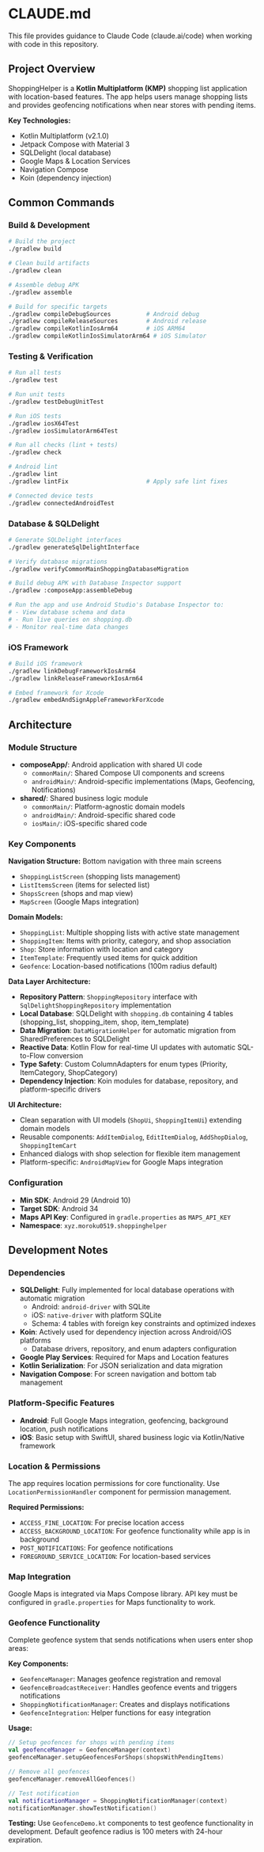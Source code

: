 # CLAUDE.md

This file provides guidance to Claude Code (claude.ai/code) when working with code in this repository.

## Project Overview

ShoppingHelper is a **Kotlin Multiplatform (KMP)** shopping list application with location-based features. The app helps users manage shopping lists and provides geofencing notifications when near stores with pending items.

**Key Technologies:**
- Kotlin Multiplatform (v2.1.0)
- Jetpack Compose with Material 3
- SQLDelight (local database)
- Google Maps & Location Services
- Navigation Compose
- Koin (dependency injection)

## Common Commands

### Build & Development
```bash
# Build the project
./gradlew build

# Clean build artifacts
./gradlew clean

# Assemble debug APK
./gradlew assemble

# Build for specific targets
./gradlew compileDebugSources          # Android debug
./gradlew compileReleaseSources        # Android release
./gradlew compileKotlinIosArm64        # iOS ARM64
./gradlew compileKotlinIosSimulatorArm64 # iOS Simulator
```

### Testing & Verification
```bash
# Run all tests
./gradlew test

# Run unit tests
./gradlew testDebugUnitTest

# Run iOS tests
./gradlew iosX64Test
./gradlew iosSimulatorArm64Test

# Run all checks (lint + tests)
./gradlew check

# Android lint
./gradlew lint
./gradlew lintFix                      # Apply safe lint fixes

# Connected device tests
./gradlew connectedAndroidTest
```

### Database & SQLDelight
```bash
# Generate SQLDelight interfaces
./gradlew generateSqlDelightInterface

# Verify database migrations
./gradlew verifyCommonMainShoppingDatabaseMigration

# Build debug APK with Database Inspector support
./gradlew :composeApp:assembleDebug

# Run the app and use Android Studio's Database Inspector to:
# - View database schema and data
# - Run live queries on shopping.db
# - Monitor real-time data changes
```

### iOS Framework
```bash
# Build iOS framework
./gradlew linkDebugFrameworkIosArm64
./gradlew linkReleaseFrameworkIosArm64

# Embed framework for Xcode
./gradlew embedAndSignAppleFrameworkForXcode
```

## Architecture

### Module Structure
- **composeApp/**: Android application with shared UI code
  - `commonMain/`: Shared Compose UI components and screens
  - `androidMain/`: Android-specific implementations (Maps, Geofencing, Notifications)
- **shared/**: Shared business logic module
  - `commonMain/`: Platform-agnostic domain models
  - `androidMain/`: Android-specific shared code
  - `iosMain/`: iOS-specific shared code

### Key Components

**Navigation Structure:** Bottom navigation with three main screens
- `ShoppingListScreen` (shopping lists management)
- `ListItemsScreen` (items for selected list)
- `ShopsScreen` (shops and map view)
- `MapScreen` (Google Maps integration)

**Domain Models:**
- `ShoppingList`: Multiple shopping lists with active state management
- `ShoppingItem`: Items with priority, category, and shop association
- `Shop`: Store information with location and category
- `ItemTemplate`: Frequently used items for quick addition
- `Geofence`: Location-based notifications (100m radius default)

**Data Layer Architecture:**
- **Repository Pattern**: `ShoppingRepository` interface with `SqlDelightShoppingRepository` implementation
- **Local Database**: SQLDelight with `shopping.db` containing 4 tables (shopping_list, shopping_item, shop, item_template)
- **Data Migration**: `DataMigrationHelper` for automatic migration from SharedPreferences to SQLDelight
- **Reactive Data**: Kotlin Flow for real-time UI updates with automatic SQL-to-Flow conversion
- **Type Safety**: Custom ColumnAdapters for enum types (Priority, ItemCategory, ShopCategory)
- **Dependency Injection**: Koin modules for database, repository, and platform-specific drivers

**UI Architecture:**
- Clean separation with UI models (`ShopUi`, `ShoppingItemUi`) extending domain models
- Reusable components: `AddItemDialog`, `EditItemDialog`, `AddShopDialog`, `ShoppingItemCart`
- Enhanced dialogs with shop selection for flexible item management
- Platform-specific: `AndroidMapView` for Google Maps integration

### Configuration
- **Min SDK**: Android 29 (Android 10)
- **Target SDK**: Android 34
- **Maps API Key**: Configured in `gradle.properties` as `MAPS_API_KEY`
- **Namespace**: `xyz.moroku0519.shoppinghelper`

## Development Notes

### Dependencies
- **SQLDelight**: Fully implemented for local database operations with automatic migration
  - Android: `android-driver` with SQLite
  - iOS: `native-driver` with platform SQLite
  - Schema: 4 tables with foreign key constraints and optimized indexes
- **Koin**: Actively used for dependency injection across Android/iOS platforms
  - Database drivers, repository, and enum adapters configuration
- **Google Play Services**: Required for Maps and Location features
- **Kotlin Serialization**: For JSON serialization and data migration
- **Navigation Compose**: For screen navigation and bottom tab management

### Platform-Specific Features
- **Android**: Full Google Maps integration, geofencing, background location, push notifications
- **iOS**: Basic setup with SwiftUI, shared business logic via Kotlin/Native framework

### Location & Permissions
The app requires location permissions for core functionality. Use `LocationPermissionHandler` component for permission management.

**Required Permissions:**
- `ACCESS_FINE_LOCATION`: For precise location access
- `ACCESS_BACKGROUND_LOCATION`: For geofence functionality while app is in background
- `POST_NOTIFICATIONS`: For geofence notifications
- `FOREGROUND_SERVICE_LOCATION`: For location-based services

### Map Integration
Google Maps is integrated via Maps Compose library. API key must be configured in `gradle.properties` for Maps functionality to work.

### Geofence Functionality
Complete geofence system that sends notifications when users enter shop areas:

**Key Components:**
- `GeofenceManager`: Manages geofence registration and removal
- `GeofenceBroadcastReceiver`: Handles geofence events and triggers notifications
- `ShoppingNotificationManager`: Creates and displays notifications
- `GeofenceIntegration`: Helper functions for easy integration

**Usage:**
```kotlin
// Setup geofences for shops with pending items
val geofenceManager = GeofenceManager(context)
geofenceManager.setupGeofencesForShops(shopsWithPendingItems)

// Remove all geofences
geofenceManager.removeAllGeofences()

// Test notification
val notificationManager = ShoppingNotificationManager(context)
notificationManager.showTestNotification()
```

**Testing:**
Use `GeofenceDemo.kt` components to test geofence functionality in development. Default geofence radius is 100 meters with 24-hour expiration.